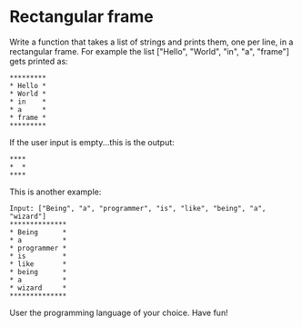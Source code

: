 # Rectangular frame

Write a function that takes a list of strings and prints them, one per line, in a rectangular frame. For example the list ["Hello", "World", "in", "a", "frame"] gets printed as:

```
*********
* Hello *
* World *
* in    *
* a     *
* frame *
*********

```

If the user input is empty...this is the output:

```
****
*  *
****
```

This is another example:

```
Input: ["Being", "a", "programmer", "is", "like", "being", "a", "wizard"]
**************
* Being      *
* a          *
* programmer *
* is         *
* like       *
* being      *
* a          *
* wizard     *
**************

```

User the programming language of your choice. Have fun!
